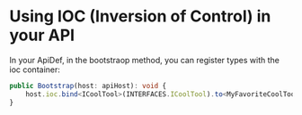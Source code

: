 # Using IOC (Inversion of Control) in your API

In your ApiDef, in the bootstraop method, you can register types with the ioc container:

```Typescript
public Bootstrap(host: apiHost): void {
    host.ioc.bind<ICoolTool>(INTERFACES.ICoolTool).to<MyFavoriteCoolTool>(MyFavorioteCoolTool)
}
```